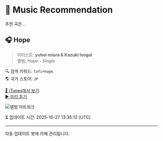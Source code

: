 
# 🎵 Music Recommendation

추천 곡은...

## 🎧 Hope  
> 아티스트: **yuhei miura & Kazuki Isogai**  
> 앨범: _Hope - Single_  

🔍 검색 키워드: `lofi+hope`  
🌎 국가 스토어: `JP`

[🔗 iTunes에서 보기](https://music.apple.com/jp/album/hope/1545225336?i=1545225344&uo=4)  
[▶️ 미리 듣기](https://audio-ssl.itunes.apple.com/itunes-assets/AudioPreview125/v4/ce/81/d9/ce81d91c-1d80-b709-e966-1a4ea6545b0c/mzaf_12472875205390009196.plus.aac.p.m4a)

![앨범 아트워크](https://is1-ssl.mzstatic.com/image/thumb/Music124/v4/c8/ab/b6/c8abb6f1-7eb2-8ee6-7301-658156bd6d35/artwork.jpg/100x100bb.jpg)

⏳ 업데이트 시간: 2025-10-27 13:35:12 (UTC)

---
자동 업데이트 봇에 의해 관리됩니다.
